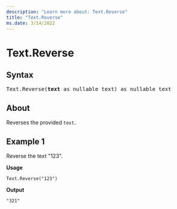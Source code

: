 ```yaml
---
description: "Learn more about: Text.Reverse"
title: "Text.Reverse"
ms.date: 3/14/2022
---
```

# Text.Reverse

## Syntax

<pre>
Text.Reverse(<b>text</b> as nullable text) as nullable text
</pre>

## About

Reverses the provided `text`.

## Example 1

Reverse the text "123".

**Usage**

```powerquery-m
Text.Reverse("123")
```

**Output**

`"321"`
